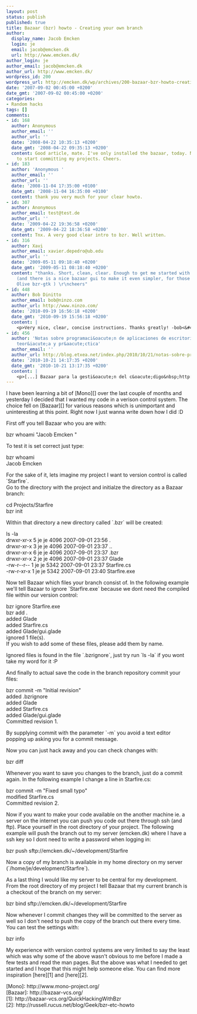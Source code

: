 ```yaml
---
layout: post
status: publish
published: true
title: Bazaar (bzr) howto - Creating your own branch
author:
  display_name: Jacob Emcken
  login: je
  email: jacob@emcken.dk
  url: http://www.emcken.dk/
author_login: je
author_email: jacob@emcken.dk
author_url: http://www.emcken.dk/
wordpress_id: 200
wordpress_url: http://emcken.dk/wp/archives/200-bazaar-bzr-howto-creating-your-own-branch.html
date: '2007-09-02 00:45:00 +0200'
date_gmt: '2007-09-02 00:45:00 +0200'
categories:
- Random hacks
tags: []
comments:
- id: 168
  author: Anonymous
  author_email: ''
  author_url: ''
  date: '2008-04-22 10:35:13 +0200'
  date_gmt: '2008-04-22 09:35:13 +0200'
  content: Good article, mate. I've only installed the bazaar, today. Now am about
    to start committing my projects. Cheers.
- id: 183
  author: 'Anonymous '
  author_email: ''
  author_url: ''
  date: '2008-11-04 17:35:00 +0100'
  date_gmt: '2008-11-04 16:35:00 +0100'
  content: thank you very much for your clear howto.
- id: 307
  author: Anonymous
  author_email: test@test.de
  author_url: ''
  date: '2009-04-22 19:36:58 +0200'
  date_gmt: '2009-04-22 18:36:58 +0200'
  content: Tnx. A very good clear intro to bzr. Well written.
- id: 316
  author: Xavi
  author_email: xavier.depedro@ub.edu
  author_url: ''
  date: '2009-05-11 09:18:40 +0200'
  date_gmt: '2009-05-11 08:18:40 +0200'
  content: "thanks. Short, clean, clear. Enough to get me started with my bazaar tests
    (and there is a nice bazaar gui to make it even simpler, for those who are gui-oriented:
    Olive bzr-gtk ) \r\ncheers"
- id: 448
  author: Bob Dinitto
  author_email: bob@ninzo.com
  author_url: http://www.ninzo.com/
  date: '2010-09-19 16:56:18 +0200'
  date_gmt: '2010-09-19 15:56:18 +0200'
  content: |
    <p>Very nice, clear, concise instructions. Thanks greatly! -bob<&#47;p>
- id: 456
  author: 'Notas sobre programaci&oacute;n de aplicaciones de escritorio en python:
    teor&iacute;a y pr&aacute;ctica'
  author_email: ''
  author_url: http://blog.etxea.net/index.php/2010/10/21/notas-sobre-programacion-de-aplicaciones-de-escritorio-en-python-teoria-y-practica
  date: '2010-10-21 14:17:35 +0200'
  date_gmt: '2010-10-21 13:17:35 +0200'
  content: |
    <p>[...] Bazaar para la gesti&oacute;n del c&oacute;digo&nbsp;http:&#47;&#47;www.emcken.dk&#47;weblog&#47;archives&#47;200-bazaar-bzr-howto-creating-your-own-branch.html [...]<&#47;p>
---
```

<p>I have been learning a bit of [Mono][] over the last couple of months and yesterday I decided that I wanted my code in a verison control system. The choice fell on [Bazaar][] for various reasons which is unimportant and uninteresting at this point. Right now I just wanna write down how I did :D</p>
<p>First off you tell Bazaar who you are with:</p>
<p>    bzr whoami "Jacob Emcken "</p>
<p>To test it is set correct just type:</p>
<p>    bzr whoami<br />
    Jacob Emcken </p>
<p>For the sake of it, lets imagine my project I want to version control is called `Starfire`.<br />
Go to the directory with the project and initialze the directory as a Bazaar branch:</p>
<p>    cd Projects&#47;Starfire<br />
    bzr init</p>
<p>Within that directory a new directory called `.bzr` will be created:</p>
<p>    ls -la<br />
    drwxr-xr-x 5 je je 4096 2007-09-01 23:56 .<br />
    drwxr-xr-x 3 je je 4096 2007-09-01 23:37 ..<br />
    drwxr-xr-x 6 je je 4096 2007-09-01 23:37 .bzr<br />
    drwxr-xr-x 2 je je 4096 2007-09-01 23:37 Glade<br />
    -rw-r--r-- 1 je je 5342 2007-09-01 23:37 Starfire.cs<br />
    -rw-r-xr-x 1 je je 5342 2007-09-01 23:40 Starfire.exe</p>
<p>Now tell Bazaar which files your branch consist of. In the following example we'll tell Bazaar to ignore `Starfire.exe` because we dont need the compiled file within our version control:</p>
<p>    bzr ignore Starfire.exe<br />
    bzr add .<br />
    added Glade<br />
    added Starfire.cs<br />
    added Glade&#47;gui.glade<br />
    ignored 1 file(s).<br />
    If you wish to add some of these files, please add them by name.</p>
<p>Ignored files is found in the file `.bzrignore`, just try run `ls -la` if you wont take my word for it :P</p>
<p>And finally to actual save the code in the branch repository commit your files:</p>
<p>    bzr commit -m "Initial revision"<br />
    added .bzrignore<br />
    added Glade<br />
    added Starfire.cs<br />
    added Glade&#47;gui.glade<br />
    Committed revision 1. </p>
<p>By supplying commit with the parameter `-m` you avoid a text editor popping up asking you for a commit message.</p>
<p>Now you can just hack away and you can check changes with:</p>
<p>    bzr diff</p>
<p>Whenever you want to save you changes to the branch, just do a commit again. In the following example I change a line in Starfire.cs:</p>
<p>    bzr commit -m "Fixed small typo"<br />
    modified Starfire.cs<br />
    Committed revision 2. </p>
<p>Now if you want to make your code available on the another machine ie. a server on the internet you can push you code out there through ssh (and ftp). Place yourself in the root directory of your project. The following example will push the branch out to my server (emcken.dk) where I have a ssh key so I dont need to write a password when logging in:</p>
<p>    bzr push sftp:&#47;&#47;emcken.dk&#47;~&#47;development&#47;Starfire</p>
<p>Now a copy of my branch is available in my home directory on my server (`&#47;home&#47;je&#47;development&#47;Starfire`).</p>
<p>As a last thing I would like my server to be central for my development. From the root directory of my project I tell Bazaar that my current branch is a checkout of the branch on my server:</p>
<p>    bzr bind sftp:&#47;&#47;emcken.dk&#47;~&#47;development&#47;Starfire</p>
<p>Now whenever I commit changes they will be committed to the server as well so I don't need to push the copy of the branch out there every time. You can test the settings with:</p>
<p>    bzr info</p>
<p>My experience with version control systems are very limited to say the least which was why some of the above wasn't obvious to me before I made a few tests and read the man pages. But the above was what I needed to get started and I hope that this might help someone else. You can find more inspiration [here][1] and [here][2].</p>
<p>[Mono]: http:&#47;&#47;www.mono-project.org&#47;<br />
[Bazaar]: http:&#47;&#47;bazaar-vcs.org&#47;<br />
[1]: http:&#47;&#47;bazaar-vcs.org&#47;QuickHackingWithBzr<br />
[2]: http:&#47;&#47;russell.rucus.net&#47;blog&#47;Geek&#47;bzr-etc-howto</p>
